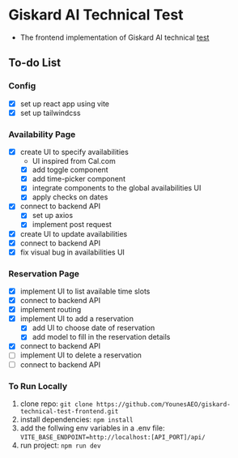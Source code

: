 # Giskard AI Technical Test

-   The frontend implementation of Giskard AI technical [test](https://giskard.notion.site/Technical-exercise-Full-stack-software-engineer-0c3ff2e612994e2183abd7b7330b5f9a)

## To-do List

### Config

-   [x] set up react app using vite
-   [x] set up tailwindcss

### Availability Page

-   [x] create UI to specify availabilities
    -   UI inspired from Cal.com
    -   [x] add toggle component
    -   [x] add time-picker component
    -   [x] integrate components to the global availabilities UI
    -   [x] apply checks on dates
-   [x] connect to backend API
    -   [x] set up axios
    -   [x] implement post request
-   [x] create UI to update availabilities
-   [x] connect to backend API
-   [x] fix visual bug in availabilities UI

### Reservation Page

-   [x] implement UI to list available time slots
-   [x] connect to backend API
-   [x] implement routing
-   [x] implement UI to add a reservation
    -   [x] add UI to choose date of reservation
    -   [x] add model to fill in the reservation details
-   [x] connect to backend API
-   [ ] implement UI to delete a reservation
-   [ ] connect to backend API

### To Run Locally

1. clone repo: `git clone https://github.com/YounesAEO/giskard-technical-test-frontend.git`
2. install dependencies: `npm install`
3. add the follwing env variables in a .env file: `VITE_BASE_ENDPOINT=http://localhost:[API_PORT]/api/`
4. run project: `npm run dev`
